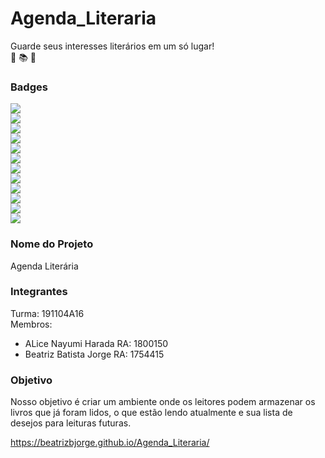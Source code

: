 # Agenda_Literaria
Guarde seus interesses literários em um só lugar!  
📖 📚 📗 

### Badges
<img src="https://img.shields.io/badge/MDN_Web_Docs-black?style=for-the-badge&logo=mdnwebdocs&logoColor=white" /><br>
<img src="https://img.shields.io/badge/W3Schools-04AA6D?style=for-the-badge&logo=W3Schools&logoColor=white" /><br>
<img src="https://img.shields.io/badge/Bootstrap-563D7C?style=for-the-badge&logo=bootstrap&logoColor=white" /><br>
<img src="https://img.shields.io/badge/Visual_Studio_Code-0078D4?style=for-the-badge&logo=visual%20studio%20code&logoColor=white" /><br>
<img src="https://img.shields.io/badge/CSS3-1572B6?style=for-the-badge&logo=css3&logoColor=white" /><br>
<img src="https://img.shields.io/badge/HTML5-E34F26?style=for-the-badge&logo=html5&logoColor=white" /><br>
<img src="https://img.shields.io/badge/JavaScript-323330?style=for-the-badge&logo=javascript&logoColor=F7DF1E" /><br>
<img src="https://img.shields.io/badge/json-5E5C5C?style=for-the-badge&logo=json&logoColor=white" /><br>
<img src="https://img.shields.io/badge/Windows-0078D6?style=for-the-badge&logo=windows&logoColor=white" /><br>
<img src="https://img.shields.io/badge/GitHub-100000?style=for-the-badge&logo=github&logoColor=white" /><br>
<img src="https://img.shields.io/badge/PHP-777BB4?style=for-the-badge&logo=php&logoColor=white" /><br>
<img src="https://img.shields.io/badge/MySQL-005C84?style=for-the-badge&logo=mysql&logoColor=white" /><br>


### Nome do Projeto
Agenda Literária

### Integrantes
Turma: 191104A16  
Membros:
- ALice Nayumi Harada RA: 1800150
- Beatriz Batista Jorge RA: 1754415

### Objetivo
Nosso objetivo é criar um ambiente onde os leitores podem armazenar os livros que já foram lidos, o que estão lendo atualmente e sua lista de desejos para leituras futuras.   

https://beatrizbjorge.github.io/Agenda_Literaria/
